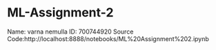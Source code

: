 # ML-Assignment-2
Name: varna nemulla
ID: 700744920
Source Code:http://localhost:8888/notebooks/ML%20Assignment%202.ipynb
